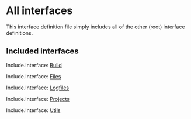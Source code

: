 # All interfaces

This interface definition file simply includes all of the other (root) 
interface definitions. 

## Included interfaces

Include.Interface: [Build](Build.md)

Include.Interface: [Files](Files.md)

Include.Interface: [Logfiles](Logfiles.md)

Include.Interface: [Projects](Projects.md)

Include.Interface: [Utils](Utils.md)
